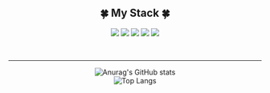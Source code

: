 
<div align = "center">
  <h2>🍀  My Stack  🍀</h2>
  <img src="https://img.shields.io/badge/JAVA-007396.svg?style=for-the-badge&logo=Java&logoColor=white"/>
  <img src="https://img.shields.io/badge/PYTHON-3776AB.svg?style=for-the-badge&logo=Python&logoColor=white"/>
  <img src="https://img.shields.io/badge/C-A8B9CC.svg?style=for-the-badge&logo=C&logoColor=white"/>
  <img src="https://img.shields.io/badge/Spring-6DB33F.svg?style=for-the-badge&logo=Spring&logoColor=white"/>
  <img src="https://img.shields.io/badge/mysql-4479A1?style=for-the-badge&logo=mysql&logoColor=white">
  
  <br/><hr/>
![Anurag's GitHub stats](https://github-readme-stats.vercel.app/api?username=juhee77&show_icons=true&theme=radical) 
  <br />
![Top Langs](https://github-readme-stats.vercel.app/api/top-langs/?username=juhee77&layout=compact&hide=csharp)
</div>


<!--<a href="버튼을 눌렀을 때 이동할 링크" target="_blank"><img src="https://img.shields.io/badge/뱃지레이블-배경색?style=뱃지모양&logo=로고&logoColor=로고색상"/></a>
<a href="버튼을 눌렀을 때 이동할 링크" target="_blank"><img src="https://img.shields.io/badge/뱃지레이블-배경색?style=뱃지모양&logo=로고&logoColor=로고색상"/></a>
-->
<!--
**juhee77/juhee77** is a ✨ _special_ ✨ repository because its `README.md` (this file) appears on your GitHub profile.

Here are some ideas to get you started:

- 🔭 I’m currently working on ...
- 🌱 I’m currently learning ...
- 👯 I’m looking to collaborate on ...
- 🤔 I’m looking for help with ...
- 💬 Ask me about ...
- 📫 How to reach me: ...
- 😄 Pronouns: ...
- ⚡ Fun fact: ...
-->
